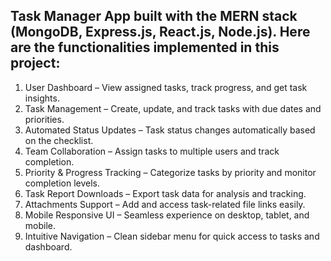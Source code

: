 ## Task Manager App built with the MERN stack (MongoDB, Express.js, React.js, Node.js). Here are the functionalities implemented in this project:
<ol>
    <li>User Dashboard – View assigned tasks, track progress, and get task insights. </li>
    <li>Task Management – Create, update, and track tasks with due dates and priorities. </li>
    <li>Automated Status Updates – Task status changes automatically based on the checklist. </li>
    <li>Team Collaboration – Assign tasks to multiple users and track completion. </li>
    <li>Priority & Progress Tracking – Categorize tasks by priority and monitor completion levels. </li>
    <li>Task Report Downloads – Export task data for analysis and tracking. </li>
    <li>Attachments Support – Add and access task-related file links easily. </li>
    <li>Mobile Responsive UI – Seamless experience on desktop, tablet, and mobile. </li>
    <li>Intuitive Navigation – Clean sidebar menu for quick access to tasks and dashboard. </li>
</ol>